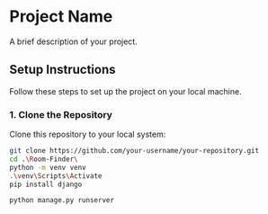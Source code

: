 # Project Name

A brief description of your project.

## Setup Instructions

Follow these steps to set up the project on your local machine.

### 1. Clone the Repository
Clone this repository to your local system:
```bash
git clone https://github.com/your-username/your-repository.git
cd .\Room-Finder\
python -m venv venv
.\venv\Scripts\Activate
pip install django

python manage.py runserver



